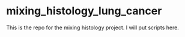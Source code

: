 # mixing_histology_lung_cancer

This is the repo for the mixing histology project. I will put scripts here.